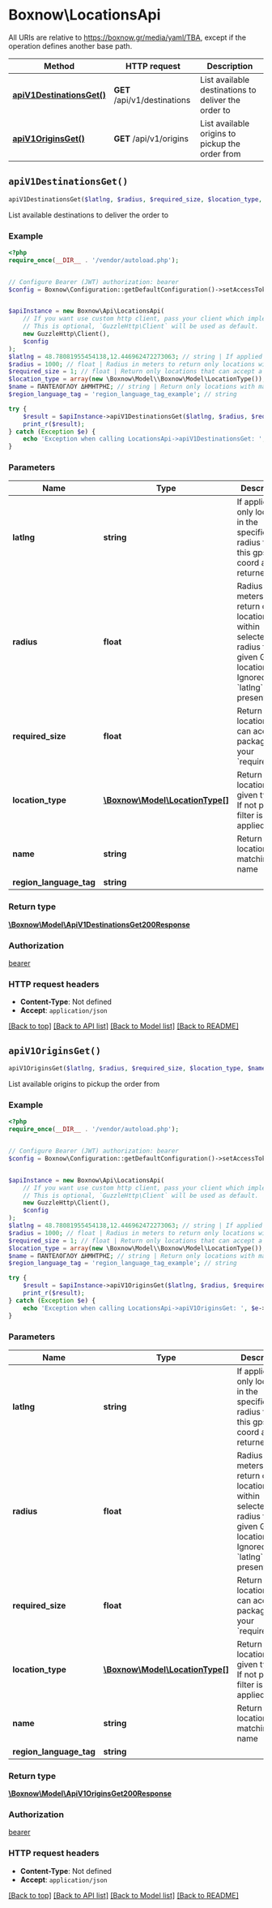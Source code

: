 # Boxnow\LocationsApi

All URIs are relative to https://boxnow.gr/media/yaml/TBA, except if the operation defines another base path.

| Method | HTTP request | Description |
| ------------- | ------------- | ------------- |
| [**apiV1DestinationsGet()**](LocationsApi.md#apiV1DestinationsGet) | **GET** /api/v1/destinations | List available destinations to deliver the order to |
| [**apiV1OriginsGet()**](LocationsApi.md#apiV1OriginsGet) | **GET** /api/v1/origins | List available origins to pickup the order from |


## `apiV1DestinationsGet()`

```php
apiV1DestinationsGet($latlng, $radius, $required_size, $location_type, $name, $region_language_tag): \Boxnow\Model\ApiV1DestinationsGet200Response
```

List available destinations to deliver the order to

### Example

```php
<?php
require_once(__DIR__ . '/vendor/autoload.php');


// Configure Bearer (JWT) authorization: bearer
$config = Boxnow\Configuration::getDefaultConfiguration()->setAccessToken('YOUR_ACCESS_TOKEN');


$apiInstance = new Boxnow\Api\LocationsApi(
    // If you want use custom http client, pass your client which implements `GuzzleHttp\ClientInterface`.
    // This is optional, `GuzzleHttp\Client` will be used as default.
    new GuzzleHttp\Client(),
    $config
);
$latlng = 48.78081955454138,12.446962472273063; // string | If applied only locations in the specified radius from this gps coord are returned
$radius = 1000; // float | Radius in meters to return only locations within selected radius from given GPS location. Ignored if `latlng` is not present.
$required_size = 1; // float | Return only locations that can accept a package of your `requiredSize`
$location_type = array(new \Boxnow\Model\\Boxnow\Model\LocationType()); // \Boxnow\Model\LocationType[] | Return only locations with given types. If not present, filter is not applied.
$name = ΠΑΝΤΕΛΟΓΛΟΥ ΔΗΜΗΤΡΗΣ; // string | Return only locations with matching name
$region_language_tag = 'region_language_tag_example'; // string

try {
    $result = $apiInstance->apiV1DestinationsGet($latlng, $radius, $required_size, $location_type, $name, $region_language_tag);
    print_r($result);
} catch (Exception $e) {
    echo 'Exception when calling LocationsApi->apiV1DestinationsGet: ', $e->getMessage(), PHP_EOL;
}
```

### Parameters

| Name | Type | Description  | Notes |
| ------------- | ------------- | ------------- | ------------- |
| **latlng** | **string**| If applied only locations in the specified radius from this gps coord are returned | [optional] |
| **radius** | **float**| Radius in meters to return only locations within selected radius from given GPS location. Ignored if &#x60;latlng&#x60; is not present. | [optional] [default to 25000] |
| **required_size** | **float**| Return only locations that can accept a package of your &#x60;requiredSize&#x60; | [optional] |
| **location_type** | [**\Boxnow\Model\LocationType[]**](../Model/\Boxnow\Model\LocationType.md)| Return only locations with given types. If not present, filter is not applied. | [optional] |
| **name** | **string**| Return only locations with matching name | [optional] |
| **region_language_tag** | **string**|  | [optional] |

### Return type

[**\Boxnow\Model\ApiV1DestinationsGet200Response**](../Model/ApiV1DestinationsGet200Response.md)

### Authorization

[bearer](../../README.md#bearer)

### HTTP request headers

- **Content-Type**: Not defined
- **Accept**: `application/json`

[[Back to top]](#) [[Back to API list]](../../README.md#endpoints)
[[Back to Model list]](../../README.md#models)
[[Back to README]](../../README.md)

## `apiV1OriginsGet()`

```php
apiV1OriginsGet($latlng, $radius, $required_size, $location_type, $name, $region_language_tag): \Boxnow\Model\ApiV1OriginsGet200Response
```

List available origins to pickup the order from

### Example

```php
<?php
require_once(__DIR__ . '/vendor/autoload.php');


// Configure Bearer (JWT) authorization: bearer
$config = Boxnow\Configuration::getDefaultConfiguration()->setAccessToken('YOUR_ACCESS_TOKEN');


$apiInstance = new Boxnow\Api\LocationsApi(
    // If you want use custom http client, pass your client which implements `GuzzleHttp\ClientInterface`.
    // This is optional, `GuzzleHttp\Client` will be used as default.
    new GuzzleHttp\Client(),
    $config
);
$latlng = 48.78081955454138,12.446962472273063; // string | If applied only locations in the specified radius from this gps coord are returned
$radius = 1000; // float | Radius in meters to return only locations within selected radius from given GPS location. Ignored if `latlng` is not present.
$required_size = 1; // float | Return only locations that can accept a package of your `requiredSize`
$location_type = array(new \Boxnow\Model\\Boxnow\Model\LocationType()); // \Boxnow\Model\LocationType[] | Return only locations with given types. If not present, filter is not applied.
$name = ΠΑΝΤΕΛΟΓΛΟΥ ΔΗΜΗΤΡΗΣ; // string | Return only locations with matching name
$region_language_tag = 'region_language_tag_example'; // string

try {
    $result = $apiInstance->apiV1OriginsGet($latlng, $radius, $required_size, $location_type, $name, $region_language_tag);
    print_r($result);
} catch (Exception $e) {
    echo 'Exception when calling LocationsApi->apiV1OriginsGet: ', $e->getMessage(), PHP_EOL;
}
```

### Parameters

| Name | Type | Description  | Notes |
| ------------- | ------------- | ------------- | ------------- |
| **latlng** | **string**| If applied only locations in the specified radius from this gps coord are returned | [optional] |
| **radius** | **float**| Radius in meters to return only locations within selected radius from given GPS location. Ignored if &#x60;latlng&#x60; is not present. | [optional] [default to 25000] |
| **required_size** | **float**| Return only locations that can accept a package of your &#x60;requiredSize&#x60; | [optional] |
| **location_type** | [**\Boxnow\Model\LocationType[]**](../Model/\Boxnow\Model\LocationType.md)| Return only locations with given types. If not present, filter is not applied. | [optional] |
| **name** | **string**| Return only locations with matching name | [optional] |
| **region_language_tag** | **string**|  | [optional] |

### Return type

[**\Boxnow\Model\ApiV1OriginsGet200Response**](../Model/ApiV1OriginsGet200Response.md)

### Authorization

[bearer](../../README.md#bearer)

### HTTP request headers

- **Content-Type**: Not defined
- **Accept**: `application/json`

[[Back to top]](#) [[Back to API list]](../../README.md#endpoints)
[[Back to Model list]](../../README.md#models)
[[Back to README]](../../README.md)
